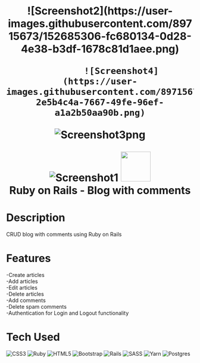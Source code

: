 <div align="center">
      <h1> 
            ![Screenshot2](https://user-images.githubusercontent.com/89715673/152685306-fc680134-0d28-4e38-b3df-1678c81d1aee.png)
            
            ![Screenshot4](https://user-images.githubusercontent.com/89715673/152685464-2e5b4c4a-7667-49fe-96ef-a1a2b50aa90b.png)

            
![Screenshot3png](https://user-images.githubusercontent.com/89715673/152685446-ac57a1f9-772a-45e5-9855-36305423979d.png)
            
![Screenshot1](https://user-images.githubusercontent.com/89715673/152685390-25ec4fcd-c316-470f-9444-87ace3874ee1.png)
            <img src="https://github.com/justinbanaga/blog" width="80px"><br/>Ruby on Rails - Blog with comments</h1>
     </div>


# Description
CRUD blog with comments using Ruby on Rails

# Features
-Create articles <br>
-Add articles <br>
-Edit articles <br>
-Delete articles <br>
-Add comments <br>
-Delete spam comments <br>
-Authentication for Login and Logout functionality <br>

# Tech Used
 ![CSS3](https://img.shields.io/badge/css3-%231572B6.svg?style=for-the-badge&logo=css3&logoColor=white) ![Ruby](https://img.shields.io/badge/ruby-%23CC342D.svg?style=for-the-badge&logo=ruby&logoColor=white) ![HTML5](https://img.shields.io/badge/html5-%23E34F26.svg?style=for-the-badge&logo=html5&logoColor=white) ![Bootstrap](https://img.shields.io/badge/bootstrap-%23563D7C.svg?style=for-the-badge&logo=bootstrap&logoColor=white) ![Rails](https://img.shields.io/badge/rails-%23CC0000.svg?style=for-the-badge&logo=ruby-on-rails&logoColor=white) ![SASS](https://img.shields.io/badge/SASS-hotpink.svg?style=for-the-badge&logo=SASS&logoColor=white) ![Yarn](https://img.shields.io/badge/yarn-%232C8EBB.svg?style=for-the-badge&logo=yarn&logoColor=white) ![Postgres](https://img.shields.io/badge/postgres-%23316192.svg?style=for-the-badge&logo=postgresql&logoColor=white)
      

<!-- </> with 💛 by readMD (https://readmd.itsvg.in) -->
    
